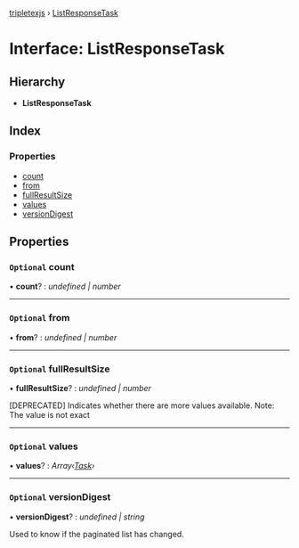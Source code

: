 [tripletexjs](../README.md) › [ListResponseTask](listresponsetask.md)

# Interface: ListResponseTask

## Hierarchy

* **ListResponseTask**

## Index

### Properties

* [count](listresponsetask.md#optional-count)
* [from](listresponsetask.md#optional-from)
* [fullResultSize](listresponsetask.md#optional-fullresultsize)
* [values](listresponsetask.md#optional-values)
* [versionDigest](listresponsetask.md#optional-versiondigest)

## Properties

### `Optional` count

• **count**? : *undefined | number*

___

### `Optional` from

• **from**? : *undefined | number*

___

### `Optional` fullResultSize

• **fullResultSize**? : *undefined | number*

[DEPRECATED] Indicates whether there are more values available. Note: The value is not exact

___

### `Optional` values

• **values**? : *Array‹[Task](task.md)›*

___

### `Optional` versionDigest

• **versionDigest**? : *undefined | string*

Used to know if the paginated list has changed.
